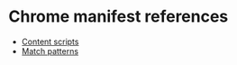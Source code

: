 # Chrome manifest references

- [Content scripts](https://developer.chrome.com/docs/extensions/mv3/content_scripts/)
- [Match patterns](https://developer.chrome.com/docs/extensions/mv3/match_patterns/)
